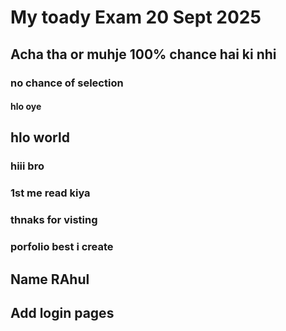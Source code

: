 # My toady Exam 20 Sept 2025


## Acha tha or muhje 100% chance hai ki nhi 

### no chance of selection


#### hlo oye



## hlo world


### hiii bro


### 1st me read kiya


### thnaks for visting


### porfolio best i create 

## Name RAhul


## Add login pages
